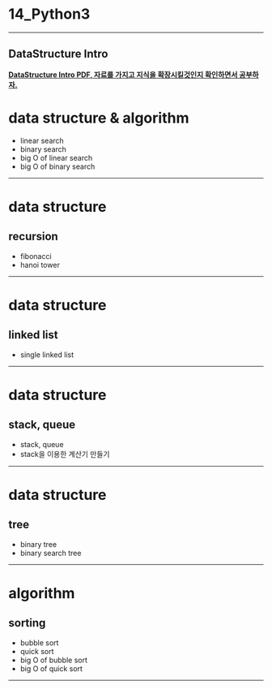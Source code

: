 # 14_Python3

---

## DataStructure Intro

**[DataStructure Intro PDF, 자료를 가지고 지식을 확장시킬것인지 확인하면서 공부하자.](/image/data_Structure_introduction.pdf)**


# data structure & algorithm

- linear search
- binary search
- big O of linear search
- big O of binary search
---


# data structure
## recursion
  - fibonacci
  - hanoi tower
---

# data structure
## linked list
  - single linked list
---

# data structure
## stack, queue
  - stack, queue
  - stack을 이용한 계산기 만들기
---

# data structure
## tree
  - binary tree
  - binary search tree
---
# algorithm
## sorting
  - bubble sort
  - quick sort
  - big O of bubble sort
  - big O of quick sort
---













